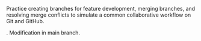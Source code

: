  Practice creating branches for feature development, merging branches, and resolving merge conflicts to simulate a common collaborative workflow on Git and GitHub.

.
  Modification in main branch.